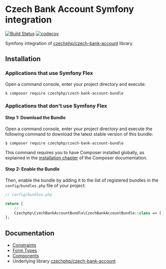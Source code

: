 # Czech Bank Account Symfony integration

[![Build Status](https://travis-ci.com/czechphp/czech-bank-account-bundle.svg?branch=master)](https://travis-ci.com/czechphp/czech-bank-account-bundle)
[![codecov](https://codecov.io/gh/czechphp/czech-bank-account-bundle/branch/master/graph/badge.svg)](https://codecov.io/gh/czechphp/czech-bank-account-bundle)

Symfony integration of [czechphp/czech-bank-account](https://github.com/czechphp/czech-bank-account) library.

## Installation

### Applications that use Symfony Flex

Open a command console, enter your project directory and execute:

```console
$ composer require czechphp/czech-bank-account-bundle
```

### Applications that don't use Symfony Flex

#### Step 1: Download the Bundle

Open a command console, enter your project directory and execute the
following command to download the latest stable version of this bundle:

```console
$ composer require czechphp/czech-bank-account-bundle
```

This command requires you to have Composer installed globally, as explained
in the [installation chapter](https://getcomposer.org/doc/00-intro.md)
of the Composer documentation.

#### Step 2: Enable the Bundle

Then, enable the bundle by adding it to the list of registered bundles
in the `config/bundles.php` file of your project:

```php
// config/bundles.php

return [
    // ...
    Czechphp\CzechBankAccountBundle\CzechBankAccountBundle::class => ['all' => true],
];
```

## Documentation

* [Constraints](Resources/doc/constraints.md)
* [Form Types](Resources/doc/form-types.md)
* [Components](Resources/doc/components.md)
* Underlying library [czechphp/czech-bank-account](https://github.com/czechphp/czech-bank-account)
